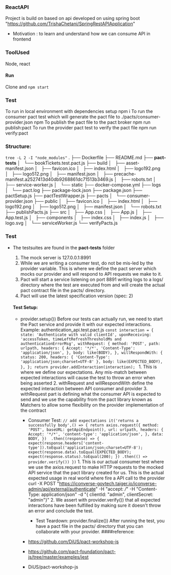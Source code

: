 ### ReactAPI 

Project is build on based on api developed on using spring boot "https://github.com/TrishaChetani/SpringRestAPIApplication" 
 - Motivation : to learn and understand how we can consume API in frontend
 
### ToolUsed
Node, react

#### Run
Clone and ```npm start```

### Test
To run in local environment with dependencies setup
    npm i 
To run the consumer pact test which will generate the pact file to ./pacts/consumer-provider.json
   npm
To publish the pact file to the pact broker 
    npm run publish:pact
To run the provider pact test to verify the pact file
    npm run verify:pact
### Structure: 
```tree -L 2 -I "node_modules"```
.
├── Dockerfile
├── README.md
├── __pact-tests__
│   └── bookTickets.test.pact.js
├── build
│   ├── asset-manifest.json
│   ├── favicon.ico
│   ├── index.html
│   ├── logo192.png
│   ├── logo512.png
│   ├── manifest.json
│   ├── precache-manifest.a2527413d40db9268861dc71513b3469.js
│   ├── robots.txt
│   ├── service-worker.js
│   └── static
├── docker-compose.yml
├── logs
│   └── pact.log
├── package-lock.json
├── package.json
├── pactSetup.js
├── pactTestWrapper.js
├── pacts
│   └── consumer-provider.json
├── public
│   ├── favicon.ico
│   ├── index.html
│   ├── logo192.png
│   ├── logo512.png
│   ├── manifest.json
│   └── robots.txt
├── publishPacts.js
├── src
│   ├── App.css
│   ├── App.js
│   ├── App.test.js
│   ├── components
│   ├── index.css
│   ├── index.js
│   ├── logo.svg
│   └── serviceWorker.js
└── verifyPacts.js

### Test
- The testsuites are found in the __pact-tests__ folder
    1. The mock server is 127.0.0.1:8991
    2. While we are writing a consumer test, do not be mis-led by the provider variable.
    This is where we define the pact server which mocks our provider and will respond to API requests we make to it.
    3. Pact will start a service listening on port 8891 writing logs to a logs/ directory
    where the test are executed from and will create the actual pact contract file in the pacts/ directory.
    4. Pact will use the latest specification version  (spec: 2)
    
    
  #### Test Setup:
   -  provider.setup())
      Before our tests can actually run, we need to start the Pact service and provide it with 
      our expected interactions. 
      Example: authentication_api.test.pact.js
          ```const interaction = {
          state: 'Authenticate with valid clientId',
          uponReceiving: 'accessToken, timeLeftRefreshThresholdMs and authenticationErrorMsg',
          withRequest: {
              method: 'POST',
              path: urlpath,
              headers: {
              Accept: '*/*',
              'Content-Type': 'application/json',
              },
              body: like(BODY),
          },
          willRespondWith: {
              status: 200,
              headers: {
              'Content-Type': 'application/json;charset=UTF-8'
              },
              body: like(EXPECTED_BODY),
          },
          };
          return provider.addInteraction(interaction);
          ```
          1. This is where we define our expectations. Any mis-match between expected interactions will cause the test to throw an error when being asserted
          2. withRequest and willRespondWith define the expected interaction between API consumer and provider
          3. withRequest part is defining what the consumer API is expected to send and we use the capability from the pact library known as Matchers to allow some flexibility on the provider implementation of the contract
          
      - Consumer Test:
                  ```
                  // add expectations
                  it('returns a successfully body',() => {
                  return axios.request({
                      method: 'POST',
                      baseURL: getApiEndpoint(),
                      url: urlpath,
                      headers: {
                          Accept: '*/*',
                          'content-type': 'application/json',
                      },
                      data: BODY,
                      }) 
                      .then((response) => {
                          expect(response.headers['content-type']).toEqual('application/json;charset=UTF-8');
                          expect(response.data).toEqual(EXPECTED_BODY);
                          expect(response.status).toEqual(200);
                      })
                      .then(() => provider.verify())
                  })
                  ```
                  1. This is our actual consumer test where we use the axios.request to make HTTP requests to the mocked API service that the pact library created for us.
                  This is the actual expected usage in real world where fire a API call to the provider
                  curl -X POST "https://iconverse-govtech.taiger.io/iconverse-admin/api/external/authenticate" -H "accept: */*" -H "Content-Type: application/json" -d "{ clientId: \"admin\", clientSecret: \"admin\"}"
                  2. We assert with provider.verify()) that all expected interactions have been fulfilled by making sure it doesn't throw an error and conclude the test.
                  
         - Test Teardown:
           provider.finalize())
           After running the test, you have a pact file in the pacts/ directory that you can collaborate with your provider.
      ####reference: 
       -  https://github.com/DiUS/pact-workshop-js
       - https://github.com/pact-foundation/pact-js/tree/master/examples/jest
       - DiUS/pact-workshop-js
                  
                  



